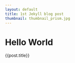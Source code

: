```yaml
---
layout: default
title: 1st Jekyll blog post
thumbnail: thumbnail_prism.jpg
---
```


# Hello World

{{post.title}}
